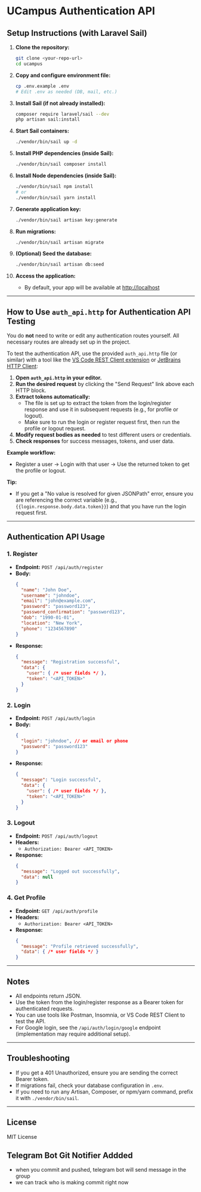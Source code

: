 # UCampus Authentication API

## Setup Instructions (with Laravel Sail)

1. **Clone the repository:**
   ```bash
   git clone <your-repo-url>
   cd ucampus
   ```

2. **Copy and configure environment file:**
   ```bash
   cp .env.example .env
   # Edit .env as needed (DB, mail, etc.)
   ```

3. **Install Sail (if not already installed):**
   ```bash
   composer require laravel/sail --dev
   php artisan sail:install
   ```

4. **Start Sail containers:**
   ```bash
   ./vendor/bin/sail up -d
   ```

5. **Install PHP dependencies (inside Sail):**
   ```bash
   ./vendor/bin/sail composer install
   ```

6. **Install Node dependencies (inside Sail):**
   ```bash
   ./vendor/bin/sail npm install
   # or
   ./vendor/bin/sail yarn install
   ```

7. **Generate application key:**
   ```bash
   ./vendor/bin/sail artisan key:generate
   ```

8. **Run migrations:**
   ```bash
   ./vendor/bin/sail artisan migrate
   ```

9. **(Optional) Seed the database:**
   ```bash
   ./vendor/bin/sail artisan db:seed
   ```

10. **Access the application:**
    - By default, your app will be available at [http://localhost](http://localhost)

---

## How to Use `auth_api.http` for Authentication API Testing

You do **not** need to write or edit any authentication routes yourself. All necessary routes are already set up in the project.

To test the authentication API, use the provided `auth_api.http` file (or similar) with a tool like the [VS Code REST Client extension](https://marketplace.visualstudio.com/items?itemName=humao.rest-client) or [JetBrains HTTP Client](https://www.jetbrains.com/help/idea/http-client-in-product-code-editor.html):

1. **Open `auth_api.http` in your editor.**
2. **Run the desired request** by clicking the "Send Request" link above each HTTP block.
3. **Extract tokens automatically:**
   - The file is set up to extract the token from the login/register response and use it in subsequent requests (e.g., for profile or logout).
   - Make sure to run the login or register request first, then run the profile or logout request.
4. **Modify request bodies as needed** to test different users or credentials.
5. **Check responses** for success messages, tokens, and user data.

**Example workflow:**
- Register a user → Login with that user → Use the returned token to get the profile or logout.

**Tip:**
- If you get a "No value is resolved for given JSONPath" error, ensure you are referencing the correct variable (e.g., `{{login.response.body.data.token}}`) and that you have run the login request first.

---

## Authentication API Usage

### 1. Register
- **Endpoint:** `POST /api/auth/register`
- **Body:**
  ```json
  {
    "name": "John Doe",
    "username": "johndoe",
    "email": "john@example.com",
    "password": "password123",
    "password_confirmation": "password123",
    "dob": "1990-01-01",
    "location": "New York",
    "phone": "1234567890"
  }
  ```
- **Response:**
  ```json
  {
    "message": "Registration successful",
    "data": {
      "user": { /* user fields */ },
      "token": "<API_TOKEN>"
    }
  }
  ```

### 2. Login
- **Endpoint:** `POST /api/auth/login`
- **Body:**
  ```json
  {
    "login": "johndoe", // or email or phone
    "password": "password123"
  }
  ```
- **Response:**
  ```json
  {
    "message": "Login successful",
    "data": {
      "user": { /* user fields */ },
      "token": "<API_TOKEN>"
    }
  }
  ```

### 3. Logout
- **Endpoint:** `POST /api/auth/logout`
- **Headers:**
  - `Authorization: Bearer <API_TOKEN>`
- **Response:**
  ```json
  {
    "message": "Logged out successfully",
    "data": null
  }
  ```

### 4. Get Profile
- **Endpoint:** `GET /api/auth/profile`
- **Headers:**
  - `Authorization: Bearer <API_TOKEN>`
- **Response:**
  ```json
  {
    "message": "Profile retrieved successfully",
    "data": { /* user fields */ }
  }
  ```

---

## Notes
- All endpoints return JSON.
- Use the token from the login/register response as a Bearer token for authenticated requests.
- You can use tools like Postman, Insomnia, or VS Code REST Client to test the API.
- For Google login, see the `/api/auth/login/google` endpoint (implementation may require additional setup).

---

## Troubleshooting
- If you get a 401 Unauthorized, ensure you are sending the correct Bearer token.
- If migrations fail, check your database configuration in `.env`.
- If you need to run any Artisan, Composer, or npm/yarn command, prefix it with `./vendor/bin/sail`.

---

## License
MIT License

## Telegram Bot Git Notifier Addded

- when you commit and pushed, telegram bot will send message in the group
- we can track who is making commit right now